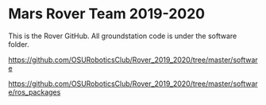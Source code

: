 # Mars Rover Team 2019-2020

This is the Rover GitHub. All groundstation code is under the software folder.

https://github.com/OSURoboticsClub/Rover_2019_2020/tree/master/software

https://github.com/OSURoboticsClub/Rover_2019_2020/tree/master/software/ros_packages
